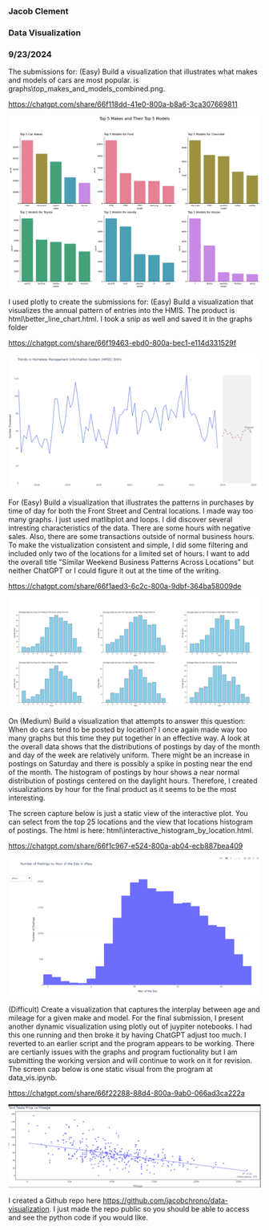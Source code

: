 ### Jacob Clement
### Data Visualization
### 9/23/2024

The submissions for: (Easy) Build a visualization that illustrates what makes and models of cars are most popular. is graphs\top_makes_and_models_combined.png.

https://chatgpt.com/share/66f118dd-41e0-800a-b8a6-3ca307669811

![easy_1](graphs/top_makes_and_models_combined.png)

I used plotly to create the submissions for: (Easy) Build a visualization that visualizes the annual pattern of entries into the HMIS. The product is html\better_line_chart.html. I took a snip as well and saved it in the graphs folder

https://chatgpt.com/share/66f19463-ebd0-800a-bec1-e114d331529f

![easy_2](graphs/hmis_trends.png)

For (Easy) Build a visualization that illustrates the patterns in purchases by time of day for both the Front Street and Central locations. I made way too many graphs. I just used matlibplot and loops. I did discover several intresting characteristics of the data. There are some hours with negative sales. Also, there are some transactions outside of normal business hours. To make the vistualization consistent and simple, I did some filtering and included only two of the locations for a limited set of hours. I want to add the overall title "Similar Weekend Business Patterns Across Locations" but neither ChatGPT or I could figure it out at the time of the writing. 

https://chatgpt.com/share/66f1aed3-6c2c-800a-9dbf-364ba58009de

![easy_3](graphs/combined_graphs.png)

On (Medium) Build a visualization that attempts to answer this question: When do cars tend to be posted by location? I once again made way too many graphs but this time they put together in an effective way. A look at the overall data shows that the distributions of postings by day of the month and day of the week are relatively uniform. There might be an increase in postings on Saturday and there is possibly a spike in posting near the end of the month. The histogram of postings by hour shows a near normal distribution of postings centered on the daylight hours. Therefore, I created visualizations by hour for the final product as it seems to be the most interesting.

The screen capture below is just a static view of the interactive plot. You can select from the top 25 locations and the view that locations histogram of postings. The html is here: html\interactive_histogram_by_location.html.


https://chatgpt.com/share/66f1c967-e524-800a-ab04-ecb887bea409

![medium](graphs/interactive_static.png)

(Difficult) Create a visualization that captures the interplay between age and mileage for a given make and model. For the final submission, I present another dynamic visualization using plotly out of juypiter notebooks. I had this one running and then broke it by having ChatGPT adjust too much. I reverted to an earlier script and the program appears to be working. There are certianly issues with the graphs and program fuctionality but I am submitting the working version and will continue to work on it for revision. The screen cap below is one static visual from the program at data_vis.ipynb.

https://chatgpt.com/share/66f22288-88d4-800a-9ab0-066ad3ca222a

![difficult](graphs/graph_gen_example.png)

I created a Github repo here https://github.com/jacobchrono/data-visualization. I just made the repo public so you should be able to access and see the python code if you would like. 

